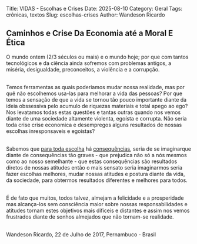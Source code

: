 Title: VIDAS - Escolhas e Crises
Date: 2025-08-10
Category: Geral
Tags: crônicas, textos
Slug: escolhas-crises
Author: Wandeson Ricardo


## Caminhos e Crise Da Economia até a Moral E Ética


O mundo ontem (2/3 séculos ou mais) e o mundo hoje; por que com tantos tecnológicos e da ciência ainda sofremos com problemas antigos, a miséria, desigualdade, preconceitos, a violência e a corrupção.  
<br/>

Temos ferramentas as quais poderiamos mudar nossa realidade, mas por quê não
escolhemos usa-las para melhorar a vida das pessoas? Por que temos a sensação
de que a vida se tornou tão pouco importante diante da ideia obssessiva
 pelo acumulo de riquezas materiais e total apego ao ego?
Nos levatamos todas estas questões e tantas outras quando nos vemos diante
de uma sociedade altamente violenta, egoísta e corrupta. Não seria toda
crise crise economica e desempregos alguns resultados de nossas escolhas
inresponsaveis e egoistas?  
<br/>

Sabemos que <u>para toda escolha</u> há <u>consequências</u>, seria de 
se imaginarque diante de consequências tão graves - que prejudica
não só a nós mesmos como ao nosso semelhante - que estas 
consequências são resultados diretos de nossas atitudes então
 o mais sensato seria imaginarmos seria fazer escolhas 
melhores, mudar nossas atitudes e postura diante da vida, da 
sociedade, para obtermos resultados diferentes e melhores para todos.  
<br/>


É de fato que muitos, todos talvez, almejam a felicidade e a prosperidade 
mas alcança-los sem consciência maior sobre nossas responsabilidades e
atitudes tornam estes objetivos mais dificeis e distantes e assim
nos vemos frustrados diante de sonhos almejados que não tornam-se realidade.  
<br/>


Wandeson Ricardo, 22 de Julho de 2017, Pernambuco - Brasil  
